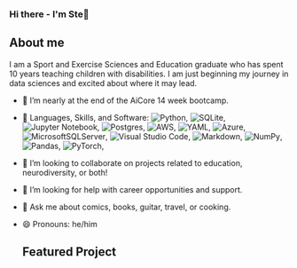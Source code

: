 ### Hi there - I'm Ste👋

## About me

I am a Sport and Exercise Sciences and Education graduate who has spent 10 years teaching children with disabilities. I am just beginning my journey in data sciences and excited about where it may lead.

- 🔭 I’m nearly at the end of the AiCore 14 week bootcamp.
- 🌱 Languages, Skills, and Software: ![Python](https://img.shields.io/badge/python-3670A0?style=for-the-badge&logo=python&logoColor=ffdd54), ![SQLite](https://img.shields.io/badge/sqlite-%2307405e.svg?style=for-the-badge&logo=sqlite&logoColor=white), ![Jupyter Notebook](https://img.shields.io/badge/jupyter-%23FA0F00.svg?style=for-the-badge&logo=jupyter&logoColor=white), ![Postgres](https://img.shields.io/badge/postgres-%23316192.svg?style=for-the-badge&logo=postgresql&logoColor=white), ![AWS](https://img.shields.io/badge/AWS-%23FF9900.svg?style=for-the-badge&logo=amazon-aws&logoColor=white), ![YAML](https://img.shields.io/badge/yaml-%23ffffff.svg?style=for-the-badge&logo=yaml&logoColor=151515), ![Azure](https://img.shields.io/badge/azure-%230072C6.svg?style=for-the-badge&logo=microsoftazure&logoColor=white), ![MicrosoftSQLServer](https://img.shields.io/badge/Microsoft%20SQL%20Server-CC2927?style=for-the-badge&logo=microsoft%20sql%20server&logoColor=white), ![Visual Studio Code](https://img.shields.io/badge/Visual%20Studio%20Code-0078d7.svg?style=for-the-badge&logo=visual-studio-code&logoColor=white), ![Markdown](https://img.shields.io/badge/markdown-%23000000.svg?style=for-the-badge&logo=markdown&logoColor=white), ![NumPy](https://img.shields.io/badge/numpy-%23013243.svg?style=for-the-badge&logo=numpy&logoColor=white), ![Pandas](https://img.shields.io/badge/pandas-%23150458.svg?style=for-the-badge&logo=pandas&logoColor=white), ![PyTorch](https://img.shields.io/badge/PyTorch-%23EE4C2C.svg?style=for-the-badge&logo=PyTorch&logoColor=white), 
- 👯 I’m looking to collaborate on projects related to education, neurodiversity, or both!
- 🤔 I’m looking for help with career opportunities and support.
- 💬 Ask me about comics, books, guitar, travel, or cooking.
- 😄 Pronouns: he/him

  ## Featured Project
  
  
<!--
**steshaw19/steshaw19** is a ✨ _special_ ✨ repository because its `README.md` (this file) appears on your GitHub profile.

Here are some ideas to get you started:


- 👯 I’m looking to collaborate on ...
- 🤔 I’m looking for help with ...

- ⚡ Fun fact: ...
-->

